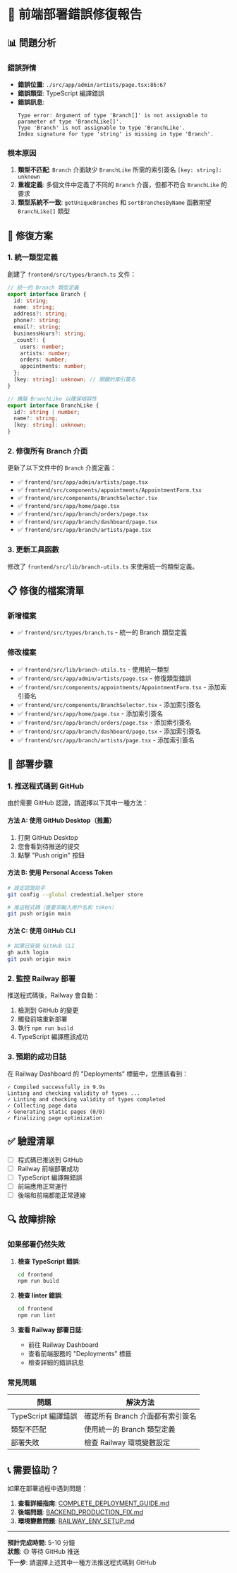# 🎯 前端部署錯誤修復報告

## 📊 問題分析

### 錯誤詳情
- **錯誤位置**: `./src/app/admin/artists/page.tsx:86:67`
- **錯誤類型**: TypeScript 編譯錯誤
- **錯誤訊息**: 
  ```
  Type error: Argument of type 'Branch[]' is not assignable to parameter of type 'BranchLike[]'.
  Type 'Branch' is not assignable to type 'BranchLike'.
  Index signature for type 'string' is missing in type 'Branch'.
  ```

### 根本原因
1. **類型不匹配**: `Branch` 介面缺少 `BranchLike` 所需的索引簽名 `[key: string]: unknown`
2. **重複定義**: 多個文件中定義了不同的 `Branch` 介面，但都不符合 `BranchLike` 的要求
3. **類型系統不一致**: `getUniqueBranches` 和 `sortBranchesByName` 函數期望 `BranchLike[]` 類型

## 🔧 修復方案

### 1. 統一類型定義
創建了 `frontend/src/types/branch.ts` 文件：

```typescript
// 統一的 Branch 類型定義
export interface Branch {
  id: string;
  name: string;
  address?: string;
  phone?: string;
  email?: string;
  businessHours?: string;
  _count?: {
    users: number;
    artists: number;
    orders: number;
    appointments: number;
  };
  [key: string]: unknown; // 關鍵的索引簽名
}

// 擴展 BranchLike 以確保相容性
export interface BranchLike {
  id?: string | number;
  name?: string;
  [key: string]: unknown;
}
```

### 2. 修復所有 Branch 介面
更新了以下文件中的 `Branch` 介面定義：

- ✅ `frontend/src/app/admin/artists/page.tsx`
- ✅ `frontend/src/components/appointments/AppointmentForm.tsx`
- ✅ `frontend/src/components/BranchSelector.tsx`
- ✅ `frontend/src/app/home/page.tsx`
- ✅ `frontend/src/app/branch/orders/page.tsx`
- ✅ `frontend/src/app/branch/dashboard/page.tsx`
- ✅ `frontend/src/app/branch/artists/page.tsx`

### 3. 更新工具函數
修改了 `frontend/src/lib/branch-utils.ts` 來使用統一的類型定義。

## 📋 修復的檔案清單

### 新增檔案
- ✅ `frontend/src/types/branch.ts` - 統一的 Branch 類型定義

### 修改檔案
- ✅ `frontend/src/lib/branch-utils.ts` - 使用統一類型
- ✅ `frontend/src/app/admin/artists/page.tsx` - 修復類型錯誤
- ✅ `frontend/src/components/appointments/AppointmentForm.tsx` - 添加索引簽名
- ✅ `frontend/src/components/BranchSelector.tsx` - 添加索引簽名
- ✅ `frontend/src/app/home/page.tsx` - 添加索引簽名
- ✅ `frontend/src/app/branch/orders/page.tsx` - 添加索引簽名
- ✅ `frontend/src/app/branch/dashboard/page.tsx` - 添加索引簽名
- ✅ `frontend/src/app/branch/artists/page.tsx` - 添加索引簽名

## 🚀 部署步驟

### 1. 推送程式碼到 GitHub

由於需要 GitHub 認證，請選擇以下其中一種方法：

#### 方法 A: 使用 GitHub Desktop（推薦）
1. 打開 GitHub Desktop
2. 您會看到待推送的提交
3. 點擊 "Push origin" 按鈕

#### 方法 B: 使用 Personal Access Token
```bash
# 設定認證助手
git config --global credential.helper store

# 推送程式碼（會要求輸入用戶名和 token）
git push origin main
```

#### 方法 C: 使用 GitHub CLI
```bash
# 如果已安裝 GitHub CLI
gh auth login
git push origin main
```

### 2. 監控 Railway 部署

推送程式碼後，Railway 會自動：
1. 檢測到 GitHub 的變更
2. 觸發前端重新部署
3. 執行 `npm run build`
4. TypeScript 編譯應該成功

### 3. 預期的成功日誌

在 Railway Dashboard 的 "Deployments" 標籤中，您應該看到：

```
✓ Compiled successfully in 9.9s
Linting and checking validity of types ...
✓ Linting and checking validity of types completed
✓ Collecting page data
✓ Generating static pages (0/0)
✓ Finalizing page optimization
```

## ✅ 驗證清單

- [ ] 程式碼已推送到 GitHub
- [ ] Railway 前端部署成功
- [ ] TypeScript 編譯無錯誤
- [ ] 前端應用正常運行
- [ ] 後端和前端都能正常連線

## 🔍 故障排除

### 如果部署仍然失敗

1. **檢查 TypeScript 錯誤**:
   ```bash
   cd frontend
   npm run build
   ```

2. **檢查 linter 錯誤**:
   ```bash
   cd frontend
   npm run lint
   ```

3. **查看 Railway 部署日誌**:
   - 前往 Railway Dashboard
   - 查看前端服務的 "Deployments" 標籤
   - 檢查詳細的錯誤訊息

### 常見問題

| 問題 | 解決方法 |
|------|---------|
| TypeScript 編譯錯誤 | 確認所有 Branch 介面都有索引簽名 |
| 類型不匹配 | 使用統一的 Branch 類型定義 |
| 部署失敗 | 檢查 Railway 環境變數設定 |

## 📞 需要協助？

如果在部署過程中遇到問題：

1. **查看詳細指南**: [COMPLETE_DEPLOYMENT_GUIDE.md](./COMPLETE_DEPLOYMENT_GUIDE.md)
2. **後端問題**: [BACKEND_PRODUCTION_FIX.md](./BACKEND_PRODUCTION_FIX.md)
3. **環境變數問題**: [RAILWAY_ENV_SETUP.md](./RAILWAY_ENV_SETUP.md)

---

**預計完成時間**: 5-10 分鐘  
**狀態**: 🟡 等待 GitHub 推送  
**下一步**: 請選擇上述其中一種方法推送程式碼到 GitHub
